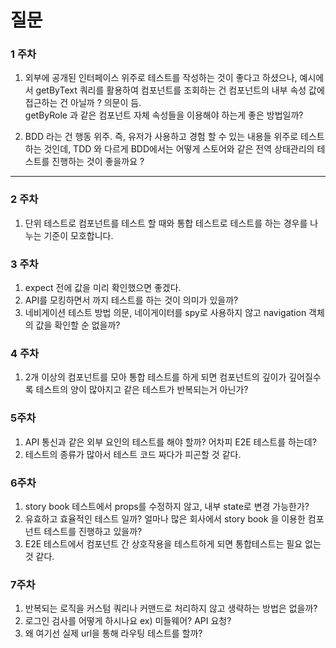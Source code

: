 # 질문

### 1 주차

1. 외부에 공개된 인터페이스 위주로 테스트를 작성하는 것이 좋다고 하셨으나, 예시에서 getByText 쿼리를 활용하여 컴포넌트를 조회하는 건 컴포넌트의 내부 속성 값에 접근하는 건 아닐까 ? 의문이 듬.<br/> getByRole 과 같은 컴포넌트 자체 속성들을 이용해야 하는게 좋은 방법일까?

2. BDD 라는 건 행동 위주. 즉, 유저가 사용하고 경험 할 수 있는 내용들 위주로 테스트 하는 것인데, TDD 와 다르게 BDD에서는 어떻게 스토어와 같은 전역 상태관리의 테스트를 진행하는 것이 좋을까요 ?
---

### 2 주차 

1. 단위 테스트로 컴포넌트를 테스트 할 때와 통합 테스트로 테스트를 하는 경우를 나누는 기준이 모호합니다.

### 3 주차

1. expect 전에 값을 미리 확인했으면 좋겠다. 
2. API를 모킹하면서 까지 테스트를 하는 것이 의미가 있을까?
3. 네비게이션 테스트 방법 의문, 네이게이터를 spy로 사용하지 않고 navigation 객체의 값을 확인할 순 없을까?

### 4 주차

1. 2개 이상의 컴포넌트를 모아 통합 테스트를 하게 되면 컴포넌트의 깊이가 깊어질수록 테스트의 양이 많아지고 같은 테스트가 반복되는거 아닌가?

### 5주차

1. API 통신과 같은 외부 요인의 테스트를 해야 할까? 어차피 E2E 테스트를 하는데?
2. 테스트의 종류가 많아서 테스트 코드 짜다가 피곤할 것 같다.

### 6주차

1. story book 테스트에서 props를 수정하지 않고, 내부 state로 변경 가능한가?
2. 유효하고 효율적인 테스트 일까? 얼마나 많은 회사에서 story book 을 이용한 컴포넌트 테스트를 진행하고 있을까?
3. E2E 테스트에서 컴포넌트 간 상호작용을 테스트하게 되면 통합테스트는 필요 없는 것 같다.

### 7주차

1. 반복되는 로직을 커스텀 쿼리나 커맨드로 처리하지 않고 생략하는 방법은 없을까?
2. 로그인 검사를 어떻게 하시나요 ex) 미들웨어? API 요청?
3. 왜 여기선 실제 url을 통해 라우팅 테스트를 할까? 